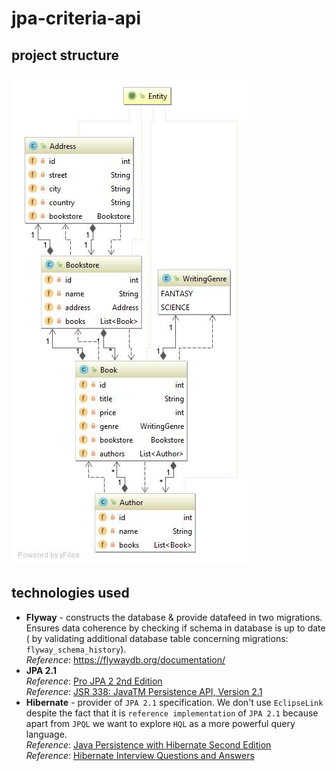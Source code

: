 # jpa-criteria-api
## project structure
![](classes-diag.jpg)

## technologies used
* **Flyway** - constructs the database & provide datafeed in two migrations.
Ensures data coherence by checking if schema in database is up to date (
by validating additional database table concerning migrations: 
`flyway_schema_history`).  
_Reference_: https://flywaydb.org/documentation/
* **JPA 2.1**  
_Reference_: [Pro JPA 2 2nd Edition](https://www.amazon.com/Pro-JPA-Experts-Voice-Java/dp/1430249269)  
_Reference_: [JSR 338: JavaTM Persistence API, Version 2.1](http://download.oracle.com/otn-pub/jcp/persistence-2_1-fr-eval-spec/JavaPersistence.pdf)  
* **Hibernate** - provider of `JPA 2.1` specification. We don't use
`EclipseLink` despite the fact that it is `reference implementation` of
`JPA 2.1` because apart from `JPQL` we want to explore `HQL` as a more
powerful query language.  
_Reference_: [Java Persistence with Hibernate Second Edition](https://www.amazon.com/exec/obidos/ASIN/1617290459)  
_Reference_: [Hibernate Interview Questions and Answers](https://www.journaldev.com/3633/hibernate-interview-questions-and-answers)